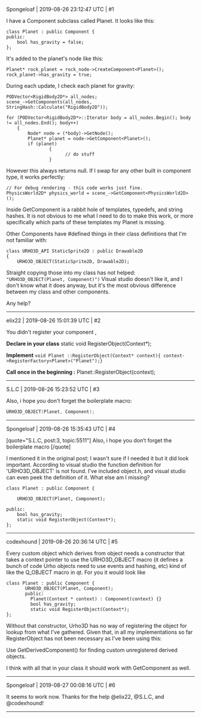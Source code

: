 Spongeloaf | 2019-08-26 23:12:47 UTC | #1

I have a Component subclass called Planet. It looks like this:

````
class Planet : public Component {
public:
	bool has_gravity = false;
};
````

It's added to the planet's node like this:

````
Planet* rock_planet = rock_node->CreateComponent<Planet>();
rock_planet->has_gravity = true;
````
During each update, I check each planet for gravity:
````
PODVector<RigidBody2D*> all_nodes;
scene_->GetComponents(all_nodes, StringHash::Calculate("RigidBody2D"));

for (PODVector<RigidBody2D*>::Iterator body = all_nodes.Begin(); body != all_nodes.End(); body++)
	{		
		Node* node = (*body)->GetNode();
		Planet* planet = node->GetComponent<Planet>();
		if (planet) 
                {
                      // do stuff
                }
````

However this always returns null. If I swap <Planet> for any other built in component type, it works perfectly:

````
// For debug rendering - this code works just fine.
PhysicsWorld2D* physics_world = scene_->GetComponent<PhysicsWorld2D>();
````

Inside GetComponent<T> is a rabbit hole of templates, typedefs, and string hashes. It is not obvious to me what I need to do to make this work, or more specifically which parts of these templates my Planet is missing.

Other Components have #defined things in their class definitions that I'm not familiar with:
````
class URHO3D_API StaticSprite2D : public Drawable2D
{
    URHO3D_OBJECT(StaticSprite2D, Drawable2D);
````

Straight copying those into my class has not helped:
 `"URHO3D_OBJECT(Planet, Component)")` 
Visual studio doesn't like it, and I don't know what it does anyway, but it's the most obvious difference between my class and other components. 

Any help?

-------------------------

elix22 | 2019-08-26 15:01:39 UTC | #2

You didn't register  your component ,

**Declare in your class** 
static void RegisterObject(Context*); 

**Implement**
`void Planet ::RegisterObject(Context* context){ context->RegisterFactory<Planet>("Planet");}`


**Call once in the beginning :**
Planet::RegisterObject(context);

-------------------------

S.L.C | 2019-08-26 15:23:52 UTC | #3

Also, i hope you don't forget the boilerplate macro:

```cpp
URHO3D_OBJECT(Planet, Component);
```

-------------------------

Spongeloaf | 2019-08-26 15:35:43 UTC | #4

[quote="S.L.C, post:3, topic:5511"]
Also, i hope you don’t forget the boilerplate macro
[/quote]


I mentioned it in the original post; I wasn't sure if I needed it but it did look important. According to visual studio the function definition for 'URHO3D_OBJECT' is not found. I've included object.h, and visual studio can even peek the definition of it. What else am I missing?

````
class Planet : public Component {

	URHO3D_OBJECT(Planet, Component);

public:
	bool has_gravity;
	static void RegisterObject(Context*);
};
````

-------------------------

codexhound | 2019-08-26 20:36:14 UTC | #5

Every custom object which derives from object needs a constructor that takes a context pointer to use the URHO3D_OBJECT macro (it defines a bunch of code Urho objects need to use events and hashing, etc) kind of like the Q_OBJECT macro in qt.
For you it would look like

    class Planet : public Component {
           URHO3D_OBJECT(Planet, Component);
           public:
             Planet(Context * context) : Component(context) {}
	         bool has_gravity;
	         static void RegisterObject(Context*);
    };

Without that constructor, Urho3D has no way of registering the object for lookup from what I've gathered. Given that, in all my implementations so far RegisterObject has not been necessary as I've been using this:

Use GetDerivedComponent() for finding custom unregistered derived objects.

I think with all that in your class it should work with GetComponent as well.

-------------------------

Spongeloaf | 2019-08-27 00:08:16 UTC | #6

It seems to work now. Thanks for the help @elix22, @S.L.C, and @codexhound!

-------------------------


